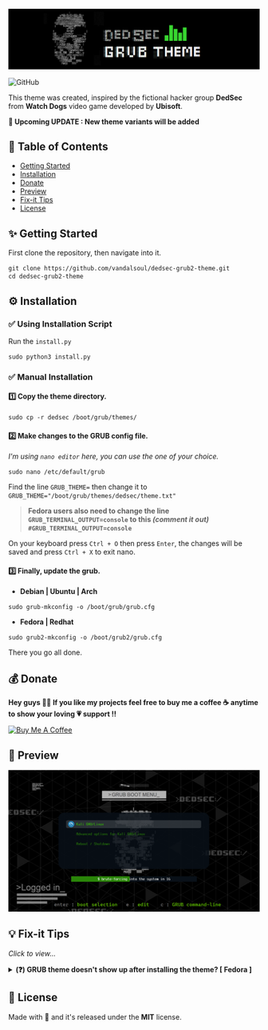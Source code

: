 ![logo](/media/logo.png)

![GitHub](https://img.shields.io/github/license/vandalsoul/dedsec-grub2-theme?style=for-the-badge)

This theme was created, inspired by the fictional hacker group **DedSec** from **Watch Dogs** video game developed by **Ubisoft**.

**📢 Upcoming UPDATE : New theme variants will be added**

## 📙 Table of Contents
- [Getting Started](https://github.com/vandalsoul/dedsec-grub2-theme#-getting-started)
- [Installation](https://github.com/vandalsoul/dedsec-grub2-theme#%EF%B8%8F-installation)
- [Donate](https://github.com/vandalsoul/dedsec-grub2-theme#-donate)
- [Preview](https://github.com/vandalsoul/dedsec-grub2-theme#-preview)
- [Fix-it Tips](https://github.com/vandalsoul/dedsec-grub2-theme#-fix-it-tips)
- [License](https://github.com/vandalsoul/dedsec-grub2-theme#-license)

## ✨ Getting Started

First clone the repository, then navigate into it.
```shell
git clone https://github.com/vandalsoul/dedsec-grub2-theme.git
cd dedsec-grub2-theme
```

## ⚙️ Installation

### ✅ Using Installation Script
Run the `install.py`
```shell
sudo python3 install.py
```

### ✅ Manual Installation

#### 1️⃣ Copy the theme directory.
```shell
sudo cp -r dedsec /boot/grub/themes/
```
#### 2️⃣ Make changes to the GRUB config file.

*I'm using `nano editor` here, you can use the one of your choice.*
```shell
sudo nano /etc/default/grub
```
Find the line `GRUB_THEME=` then change it to `GRUB_THEME="/boot/grub/themes/dedsec/theme.txt"`

> **Fedora users also need to change the line `GRUB_TERMINAL_OUTPUT=console` to this *(comment it out)* `#GRUB_TERMINAL_OUTPUT=console`**

On your keyboard press `Ctrl + O` then press `Enter`, the changes will be saved and press `Ctrl + X` to exit nano.

#### 3️⃣ Finally, update the grub.

- **Debian | Ubuntu | Arch**
```shell
sudo grub-mkconfig -o /boot/grub/grub.cfg
```
- **Fedora | Redhat**
```shell
sudo grub2-mkconfig -o /boot/grub2/grub.cfg
```
There you go all done.

## 💰 Donate
**Hey guys 🙋‍♂️ If you like my projects feel free to buy me a coffee ☕ anytime to show your loving 💗 support !!**

<a href="https://www.buymeacoffee.com/vandalsoul" target="_blank"><img src="https://cdn.buymeacoffee.com/buttons/v2/default-yellow.png" alt="Buy Me A Coffee" style="height: 60px !important;width: 217px !important;" ></a>

## 📸 Preview
![Screenshot](/media/screenshot.png)

## 💡 Fix-it Tips
*Click to view...*

<details>
  <summary><b>(❓) GRUB theme doesn't show up after installing the theme? [ Fedora ]</b></summary>
  <br>
  
 *It is mainly because of your grub config file ( **located at /etc/default/grub** ).*
  
 *Default grub config will be different for every linux distro. So inorder for this to work you will have to make some tweaks in your grub config file.*
  
  *To fix this, open the file `/etc/default/grub`*
  ```
  sudo nano /etc/default/grub
  ```
  *Change the line `GRUB_TERMINAL_OUTPUT=console` to this (comment it out) `#GRUB_TERMINAL_OUTPUT=console`*
  
  *And save the file*
  
  *Then run the following command*
  ```
  sudo grub2-mkconfig -o /boot/grub2/grub.cfg
  ```
  *Now restart your computer the grub theme will show up...*
  
</details>

## 📝 License
Made with 💖 and it's released under the **MIT** license.
